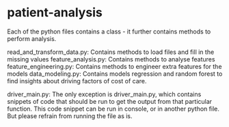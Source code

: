 # patient-analysis

Each of the python files contains a class - it further contains methods to perform analysis.

read_and_transform_data.py: Contains methods to load files and fill in the missing values
feature_analysis.py:        Contains methods to analyse features
feature_engineering.py:     Contains methods to engineer extra features for the models
data_modeling.py:           Contains models regression and random forest to find insights about driving factors of cost of care.

driver_main.py: The only exception is driver_main.py, which contains snippets of code that should be run to get the output
from that particular function. This code snippet can be run in console, or in another python file. But please
refrain from running the file as is.

